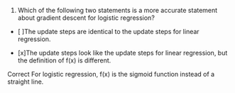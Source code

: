 1. Which of the following two statements is a more accurate statement about gradient descent for logistic regression?

- [ ]The update steps are identical to the update steps for linear regression.

- [x]The update steps look like the update steps for linear regression, but the definition of f(x) is different.

Correct
For logistic regression, f(x) is the sigmoid function instead of a straight line.

